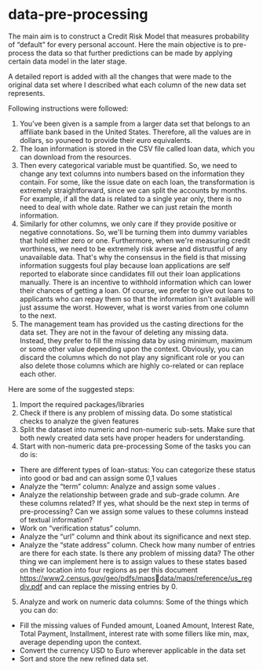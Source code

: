 # data-pre-processing

The main aim is to construct a Credit Risk Model that measures probability of “default” for every personal account. Here the main objective is to pre-process the data so that further predictions can be made by applying certain data model in the later stage. 

A detailed report is added with all the changes that were made to the original data set where I described what each column of the new data set represents.

Following instructions were followed:

1. You’ve been given is a sample from a larger data set that belongs to an affiliate bank based in the United States. Therefore, all the values are in dollars, so youneed to provide their euro equivalents.
2. The loan information is stored in the CSV file called loan data, which you can download from the resources.
3. Then every categorical variable must be quantified. So, we need to change any text columns into numbers based on the information they contain. For some, like the issue date on each loan, the transformation is extremely straightforward, since we can split the accounts by months. For example, if all the data is related to a single year only, there is no need to deal with whole date. Rather we can just retain the month information.
4. Similarly for other columns, we only care if they provide positive or negative connotations. So, we'll be turning them into dummy variables that hold either zero or one. Furthermore, when we're measuring credit worthiness, we need to be extremely risk averse and distrustful of any unavailable data. That's why the consensus in the field is that missing information suggests foul play because loan applications are self reported to elaborate since candidates fill out their loan applications manually. There is an incentive to withhold information which can lower their chances of getting a loan. Of course, we prefer to give out loans to applicants who can repay them so that the information isn't available will just assume the worst. However, what is worst varies from one column to the next.
5. The management team has provided us the casting directions for the data set. They are not in the favour of deleting any missing data. Instead, they prefer to fill the missing data by using minimum, maximum or some other value depending upon the context. Obviously, you can discard the columns which do not play any significant role or you can also delete those columns which are highly co-related or can replace each other.

Here are some of the suggested steps:

1. Import the required packages/libraries
2. Check if there is any problem of missing data. Do some statistical checks to analyze the given features
3. Split the dataset into numeric and non-numeric sub-sets. Make sure that both newly created data sets have proper headers for understanding.
4. Start with non-numeric data pre-processing
Some of the tasks you can do is:
  - There are different types of loan-status: You can categorize these status into good or bad and can assign some 0,1 values
  - Analyze the “term” column: Analyze and assign some values .
  - Analyze the relationship between grade and sub-grade column. Are these columns related? If yes, what should be the next step in terms of pre-processing? Can we assign some values to these columns instead of textual information?
  - Work on “verification status” column.
  - Analyze the “url” column and think about its significance and next step.
  - Analyze the “state address” column. Check how many number of entries are there for each state. Is there any problem of missing data? The other thing we can implement here is to assign values to these states based on their location into four regions as per this document https://www2.census.gov/geo/pdfs/mapsdata/maps/reference/us_regdiv.pdf and can replace the missing entries by 0.
5. Analyze and work on numeric data columns: Some of the things which you can do:
  - Fill the missing values of Funded amount, Loaned Amount, Interest Rate, Total Payment, Installment, interest rate with some fillers like min, max, average depending upon the context.
  - Convert the currency USD to Euro wherever applicable in the data set
  - Sort and store the new refined data set.
